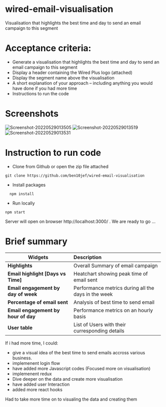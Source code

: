 # wired-email-visualisation
  Visualisation that highlights the best time and day to send an email campaign to this segment

# Acceptance criteria:
  - Generate a visualisation that highlights the best time and day to send an email campaign to this segment
  - Display a header containing the Wired Plus logo (attached)
  - Display the segment name above the visualisation
  - A short explanation of your approach – including anything you would have done if you had more time
  - Instructions to run the code

# Screenshots
![Screenshot-20220529013505](https://user-images.githubusercontent.com/98743181/170841472-b4b0c4a7-7b25-4ce0-9f8c-57255d75f681.png)
![Screenshot-20220529013519](https://user-images.githubusercontent.com/98743181/170841471-a45d2251-8144-4ead-a5b2-0cadd857cff3.png)
![Screenshot-20220529013531](https://user-images.githubusercontent.com/98743181/170841467-027d4ee8-cf27-4874-87e0-ba0f320a5719.png)

# Instruction to run code

- Clone from Github or open the zip file attached
 ```
 git clone https://github.com/ben10jef/wired-email-visualisation
```
- Install packages
```
  npm install
```
- Run locally
```
npm start
 ```
Server will open on browser http://localhost:3000/ .
We are ready to go ...
 
 
# Brief summary

| Widgets    | Description |
| ---------------------------------------------------------------------------------------- | :------------------------------------------------------------------------|
| **Highlights**                       | Overall Summary of email campaign       |
| **Email highlight [Days vs Time]**   | Heatchart showing peak time of email sent        |
| **Email engagement by day of week**  | Performance metrics during all the days in the week |
| **Percentage of email sent** |  Analysis of best time to send email |
| **Email engagement by hour of day** | Performance metrics on an hourly basis |
| **User table**  |  List of Users with their curresponding details    |

If i had more time, I could:
* give a visual idea of the best time to send emails accross various business.   
* implemenent login flow
* have added more Javascript codes (Focused more on visualisation)
* implemenent redux
* Dive deeper on the data and create more visualisation
* have added user Interaction
* added more react hooks 

Had to take more time on to visualing the data and creating them
